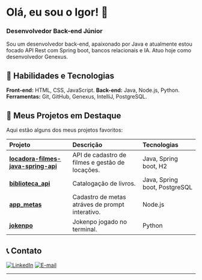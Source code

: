 # Olá, eu sou o Igor! 👋

### Desenvolvedor Back-end Júnior 

Sou um desenvolvedor back-end, apaixonado por Java e atualmente estou focado API Rest com Spring boot, bancos relacionais e IA. Atuo hoje como desenvolvedor Genexus.

## 🚀 Habilidades e Tecnologias
**Front-end:** HTML, CSS, JavaScript.
**Back-end:** Java, Node.js, Python.
**Ferramentas:** Git, GitHub, Genexus, IntelliJ, PostgreSQL.

## 📂 Meus Projetos em Destaque
Aqui estão alguns dos meus projetos favoritos:

| Projeto | Descrição | Tecnologias |
| :--- | :--- | :--- |
| **[locadora-filmes-java-spring-api](https://github.com/IgorPintoS/locadora-filmes-java-spring-api)** | API de cadastro de filmes e gestão de locações. | Java, Spring boot, H2 |
| **[biblioteca_api](https://github.com/IgorPintoS/biblioteca_api)** | Catalogação de livros. | Java, Spring boot, PostgreSQL |
| **[app_metas](https://github.com/IgorPintoS/app_metas)** | Cadastro de metas atráves de prompt interativo. | Node.js |
| **[jokenpo](https://github.com/IgorPintoS/jokenpo)** | Jokenpo jogado no terminal. | Python |

## 📞 Contato
[![LinkedIn](https://img.shields.io/badge/LinkedIn-0077B5?style=for-the-badge&logo=linkedin&logoColor=white)](www.linkedin.com/in/igor-pinto-756246275)
[![E-mail](https://img.shields.io/badge/Gmail-D14836?style=for-the-badge&logo=gmail&logoColor=white)](mailto:igorpintosantos05@gmail.com)

---
